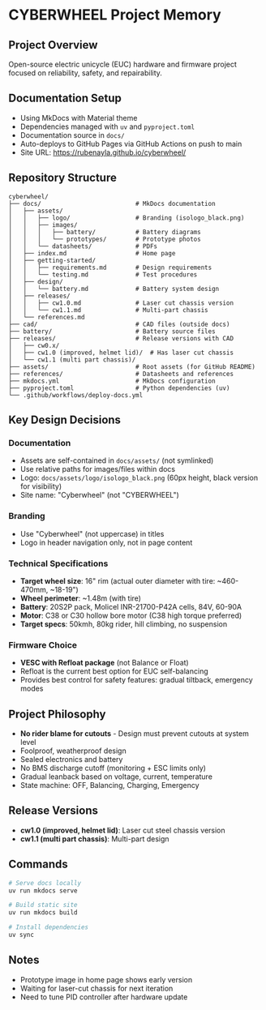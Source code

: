 # CYBERWHEEL Project Memory

## Project Overview
Open-source electric unicycle (EUC) hardware and firmware project focused on reliability, safety, and repairability.

## Documentation Setup
- Using MkDocs with Material theme
- Dependencies managed with `uv` and `pyproject.toml`
- Documentation source in `docs/`
- Auto-deploys to GitHub Pages via GitHub Actions on push to main
- Site URL: https://rubenayla.github.io/cyberwheel/

## Repository Structure
```
cyberwheel/
├── docs/                          # MkDocs documentation
│   ├── assets/
│   │   ├── logo/                  # Branding (isologo_black.png)
│   │   ├── images/
│   │   │   ├── battery/           # Battery diagrams
│   │   │   └── prototypes/        # Prototype photos
│   │   └── datasheets/            # PDFs
│   ├── index.md                   # Home page
│   ├── getting-started/
│   │   ├── requirements.md        # Design requirements
│   │   └── testing.md             # Test procedures
│   ├── design/
│   │   └── battery.md             # Battery system design
│   ├── releases/
│   │   ├── cw1.0.md               # Laser cut chassis version
│   │   └── cw1.1.md               # Multi-part chassis
│   └── references.md
├── cad/                           # CAD files (outside docs)
├── battery/                       # Battery source files
├── releases/                      # Release versions with CAD
│   ├── cw0.x/
│   ├── cw1.0 (improved, helmet lid)/  # Has laser cut chassis
│   └── cw1.1 (multi part chassis)/
├── assets/                        # Root assets (for GitHub README)
├── references/                    # Datasheets and references
├── mkdocs.yml                     # MkDocs configuration
├── pyproject.toml                 # Python dependencies (uv)
└── .github/workflows/deploy-docs.yml
```

## Key Design Decisions

### Documentation
- Assets are self-contained in `docs/assets/` (not symlinked)
- Use relative paths for images/files within docs
- Logo: `docs/assets/logo/isologo_black.png` (60px height, black version for visibility)
- Site name: "Cyberwheel" (not "CYBERWHEEL")

### Branding
- Use "Cyberwheel" (not uppercase) in titles
- Logo in header navigation only, not in page content

### Technical Specifications
- **Target wheel size**: 16" rim (actual outer diameter with tire: ~460-470mm, ~18-19")
- **Wheel perimeter**: ~1.48m (with tire)
- **Battery**: 20S2P pack, Molicel INR-21700-P42A cells, 84V, 60-90A
- **Motor**: C38 or C30 hollow bore motor (C38 high torque preferred)
- **Target specs**: 50kmh, 80kg rider, hill climbing, no suspension

### Firmware Choice
- **VESC with Refloat package** (not Balance or Float)
- Refloat is the current best option for EUC self-balancing
- Provides best control for safety features: gradual tiltback, emergency modes

## Project Philosophy
- **No rider blame for cutouts** - Design must prevent cutouts at system level
- Foolproof, weatherproof design
- Sealed electronics and battery
- No BMS discharge cutoff (monitoring + ESC limits only)
- Gradual leanback based on voltage, current, temperature
- State machine: OFF, Balancing, Charging, Emergency

## Release Versions
- **cw1.0 (improved, helmet lid)**: Laser cut steel chassis version
- **cw1.1 (multi part chassis)**: Multi-part design

## Commands
```bash
# Serve docs locally
uv run mkdocs serve

# Build static site
uv run mkdocs build

# Install dependencies
uv sync
```

## Notes
- Prototype image in home page shows early version
- Waiting for laser-cut chassis for next iteration
- Need to tune PID controller after hardware update
